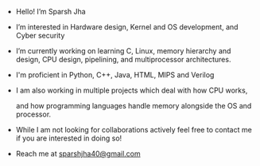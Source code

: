 - Hello! I’m Sparsh Jha

- I’m interested in Hardware design, Kernel and OS development, and Cyber security

- I’m currently working on learning C, Linux, memory hierarchy and design, CPU design, pipelining, and multiprocessor architectures.

- I'm proficient in Python, C++, Java, HTML, MIPS and Verilog

- I am also working in multiple projects which deal with how CPU works, 

  and how programming languages handle memory alongside the OS and processor.

- While I am not looking for collaborations actively feel free to contact me if you are interested in doing so!

- Reach me at sparshjha40@gmail.com


